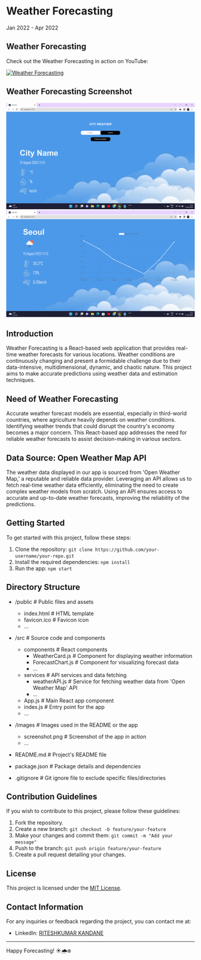 # Weather Forecasting

Jan 2022 - Apr 2022

## Weather Forecasting

Check out the Weather Forecasting in action on YouTube:

[![Weather Forecasting](https://img.youtube.com/vi/iR4o0uiN_Kc/0.jpg)](https://youtu.be/iR4o0uiN_Kc)


## Weather Forecasting Screenshot

![Weather Forecast 1](Screenshot/Screenshot%20(70).png)
![Weather Forecast 2](Screenshot/Screenshot%20(71).png)

## Introduction

Weather Forecasting is a React-based web application that provides real-time weather forecasts for various locations. Weather conditions are continuously changing and present a formidable challenge due to their data-intensive, multidimensional, dynamic, and chaotic nature. This project aims to make accurate predictions using weather data and estimation techniques.

## Need of Weather Forecasting

Accurate weather forecast models are essential, especially in third-world countries, where agriculture heavily depends on weather conditions. Identifying weather trends that could disrupt the country's economy becomes a major concern. This React-based app addresses the need for reliable weather forecasts to assist decision-making in various sectors.

## Data Source: Open Weather Map API

The weather data displayed in our app is sourced from 'Open Weather Map,' a reputable and reliable data provider. Leveraging an API allows us to fetch real-time weather data efficiently, eliminating the need to create complex weather models from scratch. Using an API ensures access to accurate and up-to-date weather forecasts, improving the reliability of the predictions.

## Getting Started

To get started with this project, follow these steps:

1. Clone the repository: `git clone https://github.com/your-username/your-repo.git`
2. Install the required dependencies: `npm install`
3. Run the app: `npm start`

## Directory Structure

- /public            # Public files and assets
    - index.html      # HTML template
    - favicon.ico     # Favicon icon
    - ...

- /src               # Source code and components
    - components      # React components
        - WeatherCard.js    # Component for displaying weather information
        - ForecastChart.js  # Component for visualizing forecast data
        - ...
    - services        # API services and data fetching
        - weatherAPI.js     # Service for fetching weather data from 'Open Weather Map' API
        - ...
    - App.js           # Main React app component
    - index.js         # Entry point for the app
    - ...

- /images            # Images used in the README or the app
    - screenshot.png   # Screenshot of the app in action
    - ...

- README.md          # Project's README file
- package.json       # Package details and dependencies
- .gitignore         # Git ignore file to exclude specific files/directories


## Contribution Guidelines

If you wish to contribute to this project, please follow these guidelines:

1. Fork the repository.
2. Create a new branch: `git checkout -b feature/your-feature`
3. Make your changes and commit them: `git commit -m "Add your message"`
4. Push to the branch: `git push origin feature/your-feature`
5. Create a pull request detailing your changes.

## License

This project is licensed under the [MIT License](LICENSE.md).

## Contact Information

For any inquiries or feedback regarding the project, you can contact me at:


- LinkedIn: [RITESHKUMAR KANDANE](https://www.linkedin.com/in/dkteriteshkumarkandane/)

---

Happy Forecasting! ☀️🌧️❄️


